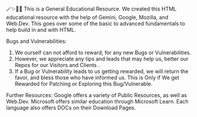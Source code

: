  🪄✨🫴🔥 This is a General Educational Resource. We created this HTML educational resource with the help of Gemini, Google, Mozilla, and Web.Dev. This goes over some of the basic to advanced fundamentals to help build in and with HTML.

Bugs and Vulnerabilities:
  1. We ourself can not afford to reward, for any new Bugs or Vulnerabilities. 
  2. However, we appreciate any tips and leads that may help us, better our Repos for our Visitors and Clients .
  3. If a Bug or Vulnerability leads to us getting rewarded, we will return the favor, and bless those who have informed us. This is Only if We get Rewarded for Patching or Exploring this Bug/Vulnerable.
  

Further Resources: Google offers a variety of Public Resources, as well as Web.Dev. Microsoft offers similar education through Microsoft Learn. Each language also offers DOCs on their Download Pages. 
